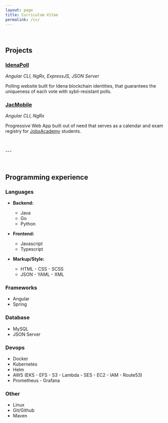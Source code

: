 ```yaml
---
layout: page
title: Curriculum Vitae
permalink: /cv/
---
```


<p>&nbsp;</p>

## Projects

### [IdenaPoll](https://github.com/paolofacchinetti/IdenaPoll)

*Angular CLI, NgRx, ExpressJS, JSON Server* 

Polling website built for Idena blockchain identities, that guarantees the uniqueness of each vote with sybil-resistant polls.

### [JacMobile](https://app.fondazionejobsacademy.org/)

*Angular CLI, NgRx*

Progressive Web App built out of need that serves as a calendar and exam registry for [JobsAcademy](https://www.fondazionejobsacademy.org/it/jac/) students.

<p>&nbsp;</p>
---
<p>&nbsp;</p>

## Programming experience

### Languages

* **Backend:**
    * Java
    * Go
    * Python

* **Frontend:**
    * Javascript
    * Typescript

* **Markup/Style:**
    * HTML - CSS - SCSS
    * JSON - YAML - XML

### Frameworks

* Angular
* Spring

### Database

* MySQL
* JSON Server

### Devops

* Docker
* Kubernetes
* Helm
* AWS (EKS - EFS - S3 - Lambda - SES - EC2 - IAM - Route53)
* Prometheus - Grafana

### Other

* Linux
* Git/Github
* Maven